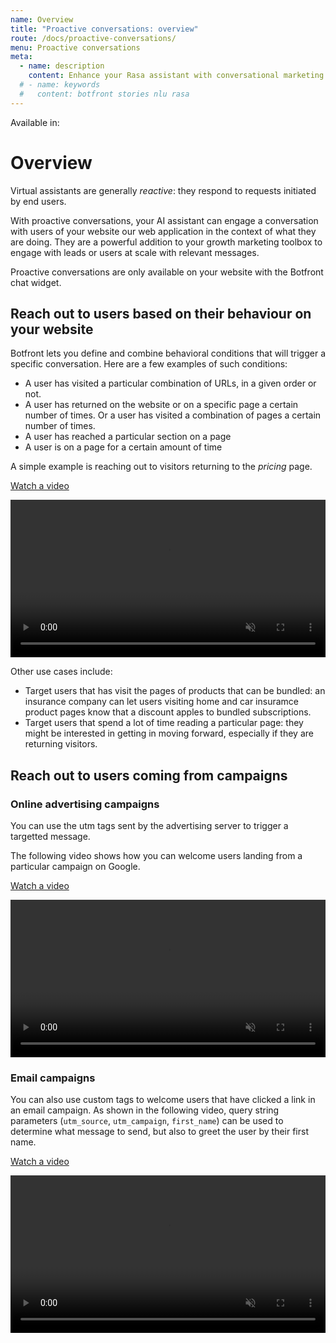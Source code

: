 ```yaml
---
name: Overview
title: "Proactive conversations: overview"
route: /docs/proactive-conversations/
menu: Proactive conversations
meta:
  - name: description
    content: Enhance your Rasa assistant with conversational marketing features. Start conversations proactively when users land on your site from a campaign or perform an action on your site.
  # - name: keywords
  #   content: botfront stories nlu rasa
---
```


Available in: <Premium plan="Botfront Cloud" />  <Premium plan="Botfront Enterprise" />


# Overview

Virtual assistants are generally _reactive_: they respond to requests initiated by end users.

With proactive conversations, your AI assistant can engage a conversation with users of your website our web application in the context of what they are doing.
They are a powerful addition to your growth marketing toolbox to engage with leads or users at scale with relevant messages.

<Important type="info">
Proactive conversations are only available on your website with the Botfront chat widget.
</Important>

## Reach out to users based on their behaviour on your website

Botfront lets you define and combine behavioral conditions that will trigger a specific conversation.
Here are a few examples of such conditions:

- A user has visited a particular combination of URLs, in a given order or not.
- A user has returned on the website or on a specific page a certain number of times. Or a user has visited a combination of pages a certain number of times.
- A user has reached a particular section on a page
- A user is on a page for a certain amount of time

A simple example is reaching out to visitors returning to the _pricing_ page.

[Watch a video](https://drive.google.com/file/d/1BWsIgOPnPFt-gYOeuEV9_Mjc6azLRru8/view?usp=sharing)

<video autoplay muted loop width="100%" controls>
  <source src="../../videos/trigger_intro_returning.m4v" type="video/mp4"/>
  Your browser does not support the video tag.
</video>

Other use cases include:

- Target users that has visit the pages of products that can be bundled: an insurance company can let users visiting home and car insuramce product pages know that a discount apples to bundled subscriptions.
- Target users that spend a lot of time reading a particular page: they might be interested in getting in moving forward, especially if they are returning visitors.


## Reach out to users coming from campaigns

### Online advertising campaigns

You can use the utm tags sent by the advertising server to trigger a targetted message.

The following video shows how you can welcome users landing from a particular campaign on Google.

[Watch a video](https://drive.google.com/file/d/1If3q-VTzvoo0kpI1BlI1AXJUtqphlhvd/view?usp=sharing)

<video autoplay muted loop width="100%" controls>
  <source src="../../videos/trigger_intro_google_ads.m4v" type="video/mp4"/>
  Your browser does not support the video tag.
</video>

### Email campaigns

You can also use custom tags to welcome users that have clicked a link in an email campaign.
As shown in the following video, query string parameters (`utm_source`, `utm_campaign`, `first_name`) can be used to determine what message to send, but also to greet the user by their first name.

[Watch a video](https://drive.google.com/file/d/1If3q-VTzvoo0kpI1BlI1AXJUtqphlhvd/view?usp=sharing)

<video autoplay muted loop width="100%" controls>
  <source src="../../videos/trigger_intro_email_campaign.m4v" type="video/mp4"/>
  Your browser does not support the video tag.
</video>

